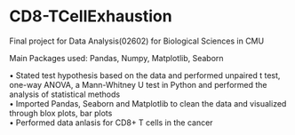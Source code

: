 # CD8-TCellExhaustion
Final project for Data Analysis(02602) for Biological Sciences in CMU

Main Packages used: Pandas, Numpy, Matplotlib, Seaborn

•	Stated test hypothesis based on the data and performed unpaired t test, one-way ANOVA, a Mann-Whitney U test in Python and performed the analysis of statistical methods </br>
•	Imported Pandas, Seaborn and Matplotlib to clean the data and visualized through blox plots, bar plots </br>
•	Performed data anlasis for CD8+ T cells in the cancer


